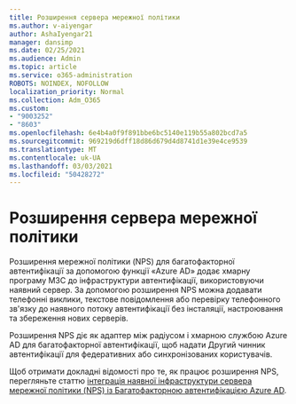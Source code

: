 ```yaml
---
title: Розширення сервера мережної політики
ms.author: v-aiyengar
author: AshaIyengar21
manager: dansimp
ms.date: 02/25/2021
ms.audience: Admin
ms.topic: article
ms.service: o365-administration
ROBOTS: NOINDEX, NOFOLLOW
localization_priority: Normal
ms.collection: Adm_O365
ms.custom:
- "9003252"
- "8603"
ms.openlocfilehash: 6e4b4a0f9f891bbe6bc5140e119b55a802bcd7a5
ms.sourcegitcommit: 969219d6dff18d86d679d4d8741d1e39e4ce9539
ms.translationtype: MT
ms.contentlocale: uk-UA
ms.lasthandoff: 03/03/2021
ms.locfileid: "50428272"
---
```

# <a name="network-policy-server-extension"></a>Розширення сервера мережної політики

Розширення мережної політики (NPS) для багатофакторної автентифікації за допомогою функції «Azure AD» додає хмарну програму МЗС до інфраструктури автентифікації, використовуючи наявний сервер. За допомогою розширення NPS можна додавати телефонні виклики, текстове повідомлення або перевірку телефонного зв'язку до наявного потоку автентифікації без інсталяції, настроювання та збереження нових серверів.

Розширення NPS діє як адаптер між радіусом і хмарною службою Azure AD для багатофакторної автентифікації, щоб надати Другий чинник автентифікації для федеративних або синхронізованих користувачів.

Щоб отримати докладні відомості про те, як працює розширення NPS, перегляньте статтю [інтеграція наявної інфраструктури сервера мережної політики (NPS) із Багатофакторною автентифікацією Azure AD](https://docs.microsoft.com/azure/active-directory/authentication/howto-mfa-nps-extension).
